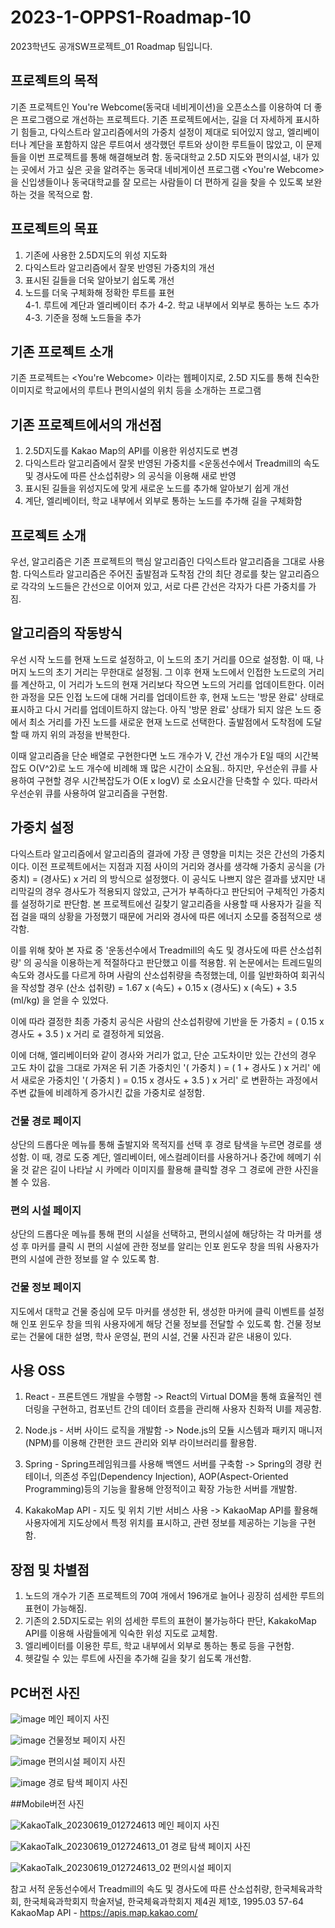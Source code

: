 # 2023-1-OPPS1-Roadmap-10
2023학년도 공개SW프로젝트_01 Roadmap 팀입니다.


## 프로젝트의 목적
기존 프로젝트인 You're Webcome(동국대 네비게이션)을 오픈소스를 이용하여 더 좋은 프로그램으로 개선하는 프로젝트다.
기존 프로젝트에서는, 길을 더 자세하게 표시하기 힘들고, 다익스트라 알고리즘에서의 가중치 설정이 제대로 되어있지 않고, 엘리베이터나 계단을 포함하지 않은 루트여서
생각했던 루트와 상이한 루트들이 많았고, 이 문제들을 이번 프로젝트를 통해 해결해보려 함.
동국대학교 2.5D 지도와 편의시설, 내가 있는 곳에서 가고 싶은 곳을 알려주는 동국대 네비게이션 프로그램 <You're Webcome>을 신입생들이나 동국대학교를 잘 모르는
사람들이 더 편하게 길을 찾을 수 있도록 보완하는 것을 목적으로 함.



## 프로젝트의 목표
1. 기존에 사용한 2.5D지도의 위성 지도화
2. 다익스트라 알고리즘에서 잘못 반영된 가중치의 개선
3. 표시된 길들을 더욱 알아보기 쉽도록 개선
4. 노드를 더욱 구체화해 정확한 루트를 표현   
4-1. 루트에 계단과 엘리베이터 추가
4-2. 학교 내부에서 외부로 통하는 노드 추가
4-3. 기준을 정해 노드들을 추가



## 기존 프로젝트 소개
기존 프로젝트는 <You're Webcome> 이라는 웹페이지로, 2.5D 지도를 통해 친숙한 이미지로 학교에서의 루트나 편의시설의 위치 등을 소개하는 프로그램



## 기존 프로젝트에서의 개선점
1. 2.5D지도를 Kakao Map의 API를 이용한 위성지도로 변경
2. 다익스트라 알고리즘에서 잘못 반영된 가중치를 <운동선수에서 Treadmill의 속도 및 경사도에 따른 산소섭취량> 의 공식을 이용해 새로 반영
3. 표시된 길들을 위성지도에 맞게 새로운 노드를 추가해 알아보기 쉽게 개선
4. 계단, 엘리베이터, 학교 내부에서 외부로 통하는 노드를 추가해 길을 구체화함



## 프로젝트 소개
우선, 알고리즘은 기존 프로젝트의 핵심 알고리즘인 다익스트라 알고리즘을 그대로 사용함.
다익스트라 알고리즘은 주어진 출발점과 도착점 간의 최단 경로를 찾는 알고리즘으로 각각의 노드들은 간선으로 이어져 있고, 서로 다른 간선은 각자가 다른 가중치를 가짐.




## 알고리즘의 작동방식
우선 시작 노드를 현재 노드로 설정하고, 이 노드의 초기 거리를 0으로 설정함.
이 때, 나머지 노드의 초기 거리는 무한대로 설정됨.
그 이후 현재 노드에서 인접한 노드로의 거리를 계산하고, 이 거리가 노드의 현재 거리보다 작으면 노드의 거리를 업데이트한다.
이러한 과정을 모든 인접 노드에 대해 거리를 업데이트한 후, 현재 노드는 '방문 완료' 상태로 표시하고 다시 거리를 업데이트하지 않는다.
아직 '방문 완료' 상태가 되지 않은 노드 중에서 최소 거리를 가진 노드를 새로운 현재 노드로 선택한다.
출발점에서 도착점에 도달할 때 까지 위의 과정을 반복한다.

이때 알고리즘을 단순 배열로 구현한다면 노드 개수가 V, 간선 개수가 E일 때의 시간복잡도 O(V^2)로 노드 개수에 비례해 꽤 많은 시간이 소요됨..
하지만, 우선순위 큐를 사용하여 구현할 경우 시간복잡도가 O(E x logV) 로 소요시간을 단축할 수 있다. 
따라서 우선순위 큐를 사용하여 알고리즘을 구현함.




## 가중치 설정
다익스트라 알고리즘에서 알고리즘의 결과에 가장 큰 영향을 미치는 것은 간선의 가중치이다.
이전 프로젝트에서는 지점과 지점 사이의 거리와 경사를 생각해 가중치 공식을 
(가중치) = (경사도) x 거리 
의 방식으로 설정했다.
이 공식도 나쁘지 않은 결과를 냈지만 내리막길의 경우 경사도가 적용되지 않았고, 근거가 부족하다고 판단되어 구체적인 가중치를 설정하기로 판단함.
본 프로젝트에선 길찾기 알고리즘을 사용할 때 사용자가 길을 직접 걸을 때의 상황을 가정했기 때문에 거리와 경사에 따른 에너지 소모를 중점적으로 생각함.


이를 위해 찾아 본 자료 중 '운동선수에서 Treadmill의 속도 및 경사도에 따른 산소섭취량' 의 공식을 이용하는게 적절하다고 판단했고 이를 적용함.
위 논문에서는 트레드밀의 속도와 경사도를 다르게 하며 사람의 산소섭취량을 측정했는데, 이를 일반화하여 회귀식을 작성할 경우
(산소 섭취량) = 1.67 x (속도) + 0.15 x (경사도) x (속도) + 3.5 (ml/kg) 을 얻을 수 있었다.

이에 따라 결정한 최종 가중치 공식은 사람의 산소섭취량에 기반을 둔
가중치 = ( 0.15 x 경사도 + 3.5 ) x 거리
로 결정하게 되었음.

이에 더해, 엘리베이터와 같이 경사와 거리가 없고, 단순 고도차이만 있는 간선의 경우 고도 차이 값을 그대로 가져온 뒤 기존 가중치인
'( 가중치 ) = ( 1 + 경사도 ) x 거리' 에서 새로운 가중치인 '( 가중치 ) = 0.15 x 경사도 + 3.5 ) x 거리' 로 변환하는 과정에서 주변 값들에 비례하게 증가시킨 값을 가중치로 설정함.



### 건물 경로 페이지
상단의 드롭다운 메뉴를 통해 출발지와 목적지를 선택 후 경로 탐색을 누르면 경로를 생성함.
이 때, 경로 도중 계단, 엘리베이터, 에스컬레이터를 사용하거나 중간에 헤메기 쉬울 것 같은 길이 나타날 시 카메라 이미지를 활용해 클릭할 경우 그 경로에 관한 사진을 볼 수 있음.



### 편의 시설 페이지
상단의 드롭다운 메뉴를 통해 편의 시설을 선택하고, 편의시설에 해당하는 각 마커를 생성 후 마커를 클릭 시 편의 시설에 관한 정보를 알리는 인포 윈도우 창을 띄워 사용자가 편의 시설에 관한 정보를 알 수 있도록 함.



### 건물 정보 페이지
지도에서 대학교 건물 중심에 모두 마커를 생성한 뒤, 생성한 마커에 클릭 이벤트를 설정해 인포 윈도우 창을 띄워 사용자에게 해당 건물 정보를 전달할 수 있도록 함.
건물 정보로는 건물에 대한 설명, 학사 운영실, 편의 시설, 건물 사진과 같은 내용이 있다.



## 사용 OSS
1. React - 프론트엔드 개발을 수행함
-> React의 Virtual DOM을 통해 효율적인 렌더링을 구현하고, 컴포넌트 간의 데이터 흐름을 관리해 사용자 친화적 UI를 제공함.

2. Node.js - 서버 사이드 로직을 개발함
-> Node.js의 모듈 시스템과 패키지 매니저(NPM)를 이용해 간편한 코드 관리와 외부 라이브러리를 활용함.

3. Spring - Spring프레임워크를 사용해 백엔드 서버를 구축함
-> Spring의 경량 컨테이너, 의존성 주입(Dependency Injection), AOP(Aspect-Oriented Programming)등의 기능을 활용해 안정적이고 확장 가능한 서버를 개발함.

4. KakakoMap API - 지도 및 위치 기반 서비스 사용
-> KakaoMap API를 활용해 사용자에게 지도상에서 특정 위치를 표시하고, 관련 정보를 제공하는 기능을 구현함.



## 장점 및 차별점
1. 노드의 개수가 기존 프로젝트의 70여 개에서 196개로 늘어나 굉장히 섬세한 루트의 표현이 가능해짐.
2. 기존의 2.5D지도로는 위의 섬세한 루트의 표현이 불가능하다 판단, KakakoMap API를 이용해 사람들에게 익숙한 위성 지도로 교체함.
3. 엘리베이터를 이용한 루트, 학교 내부에서 외부로 통하는 통로 등을 구현함.
4. 헷갈릴 수 있는 루트에 사진을 추가해 길을 찾기 쉽도록 개선함.




## PC버전 사진

![image](https://github.com/CSID-DGU/2023-1-OPPS1-Roadmap-10/assets/129247495/0a38cc6b-2d69-42ca-a6f5-b49e70899d1d)
메인 페이지 사진


![image](https://github.com/CSID-DGU/2023-1-OPPS1-Roadmap-10/assets/129247495/0f362792-744d-40f5-8a7c-5ff91910e5f4)
건물정보 페이지 사진


![image](https://github.com/CSID-DGU/2023-1-OPPS1-Roadmap-10/assets/129247495/a36974d2-9e61-4aea-8e06-2065c819b646)
편의시설 페이지 사진


![image](https://github.com/CSID-DGU/2023-1-OPPS1-Roadmap-10/assets/129247495/a119a7ec-03c5-40ae-9873-ca0ebf3f7d31)
경로 탐색 페이지 사진






##Mobile버전 사진


![KakaoTalk_20230619_012724613](https://github.com/CSID-DGU/2023-1-OPPS1-Roadmap-10/assets/129247495/a66d4878-4102-4af9-a150-33c19718bac1)
메인 페이지 사진


![KakaoTalk_20230619_012724613_01](https://github.com/CSID-DGU/2023-1-OPPS1-Roadmap-10/assets/129247495/feb6c81b-8a4f-4c4d-972d-a93bceca2d2d)
경로 탐색 페이지 사진



![KakaoTalk_20230619_012724613_02](https://github.com/CSID-DGU/2023-1-OPPS1-Roadmap-10/assets/129247495/554f01ab-1c43-4461-b377-92c6c5d80f1e)
편의시설 페이지 





참고 서적
운동선수에서 Treadmill의 속도 및 경사도에 따른 산소섭취량, 한국체육과학회, 한국체육과학회지 학술저널, 한국체육과학회지 제4권 제1호, 1995.03 57-64
KakaoMap API - https://apis.map.kakao.com/
